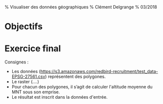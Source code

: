 % Visualiser des données géographiques
% Clément Delgrange
% 03/2018


# Objectifs



# Exercice final
Consignes :

* Les données (https://s3.amazonaws.com/redbird-recruitment/test_data-EPSG-27561.csv) représentent des polygones.
* Le raster (....)
* Pour chacun des polygones, il s’agit de calculer l'altitude moyenne du MNT sous son emprise.
* Le résultat est inscrit dans la données d'entrée.
